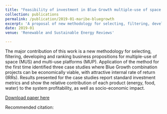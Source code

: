 ```yaml
---
title: "Feasibility of investment in Blue Growth multiple-use of space and multi-use platform projects; results of a novel assessment approach and case studies"
collection: publications
permalink: /publication/2019-01-maribe-bluegrowth
excerpt: 'A proposal of new methodology for selecting, filtering, developing and ranking business propositions for multiple-use of space (MUS) and multi-use platforms (MUP).'
date: 2019-01
venue: 'Renewable and Sustainable Energy Reviews'

---
```

The major contribution of this work is a new methodology for selecting, filtering, developing and ranking business propositions for multiple-use of space (MUS) and multi-use platforms (MUP). Application of the method for the first time identified three case studies where Blue Growth combination projects can be economically viable, with attractive internal rate of return (IRRs). Results presented for the case studies report standard investment metrics and show the relative contribution of each product (energy, food, water) to the system profitability, as well as socio-economic impact.

[Download paper here](https://SOON)

Recommended citation: 
